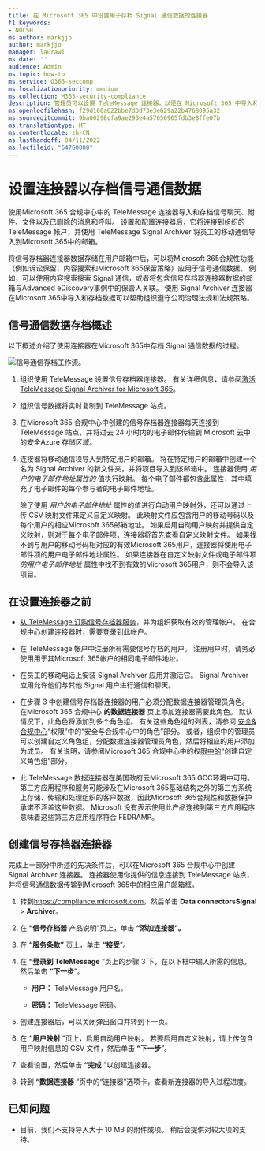```yaml
---
title: 在 Microsoft 365 中设置用于存档 Signal 通信数据的连接器
f1.keywords:
- NOCSH
ms.author: markjjo
author: markjjo
manager: laurawi
ms.date: ''
audience: Admin
ms.topic: how-to
ms.service: O365-seccomp
ms.localizationpriority: medium
ms.collection: M365-security-compliance
description: 管理员可以设置 TeleMessage 连接器，以便在 Microsoft 365 中导入和存档 Signal 通信数据。 这样就可以在Microsoft 365中存档来自第三方数据源的数据，以便可以使用符合性功能（如法定保留、内容搜索和保留策略）来管理组织的第三方数据。
ms.openlocfilehash: f29d100a622bbe7d3d73e3e629a22b4768095a32
ms.sourcegitcommit: 9ba00298cfa9ae293e4a57650965fdb3e8ffe07b
ms.translationtype: MT
ms.contentlocale: zh-CN
ms.lasthandoff: 04/11/2022
ms.locfileid: "64760000"
---
```

# <a name="set-up-a-connector-to-archive-signal-communications-data"></a>设置连接器以存档信号通信数据

使用Microsoft 365 合规中心中的 TeleMessage 连接器导入和存档信号聊天、附件、文件以及已删除的消息和呼叫。 设置和配置连接器后，它将连接到组织的 TeleMessage 帐户，并使用 TeleMessage Signal Archiver 将员工的移动通信导入到Microsoft 365中的邮箱。

将信号存档器连接器数据存储在用户邮箱中后，可以将Microsoft 365合规性功能（例如诉讼保留、内容搜索和Microsoft 365保留策略）应用于信号通信数据。 例如，可以使用内容搜索搜索 Signal 通信，或者将包含信号存档器连接器数据的邮箱与Advanced eDiscovery事例中的保管人关联。 使用 Signal Archiver 连接器在Microsoft 365中导入和存档数据可以帮助组织遵守公司治理法规和法规策略。

## <a name="overview-of-archiving-signal-communications-data"></a>信号通信数据存档概述

以下概述介绍了使用连接器在Microsoft 365中存档 Signal 通信数据的过程。

![信号通信存档工作流。](../media/SignalConnectorWorkflow.png)

1. 组织使用 TeleMessage 设置信号存档器连接器。 有关详细信息，请参阅[激活 TeleMessage Signal Archiver for Microsoft 365](https://www.telemessage.com/microsoft-365-activation-for-signal-archiver/)。

2. 组织信号数据将实时复制到 TeleMessage 站点。

3. 在Microsoft 365 合规中心中创建的信号存档器连接器每天连接到 TeleMessage 站点，并将过去 24 小时内的电子邮件传输到 Microsoft 云中的安全Azure 存储区域。

4. 连接器将移动通信项导入到特定用户的邮箱。 将在特定用户的邮箱中创建一个名为 Signal Archiver 的新文件夹，并将项目导入到该邮箱中。 连接器使用 *用户的电子邮件地址属性的* 值执行映射。 每个电子邮件都包含此属性，其中填充了电子邮件的每个参与者的电子邮件地址。

   除了使用 *用户的电子邮件地址* 属性的值进行自动用户映射外，还可以通过上传 CSV 映射文件来定义自定义映射。 此映射文件应包含用户的移动号码以及每个用户的相应Microsoft 365邮箱地址。 如果启用自动用户映射并提供自定义映射，则对于每个电子邮件项，连接器将首先查看自定义映射文件。 如果找不到与用户的移动号码相对应的有效Microsoft 365用户，连接器将使用电子邮件项的用户电子邮件地址属性。 如果连接器在自定义映射文件或电子邮件项 *的用户电子邮件地址* 属性中找不到有效的Microsoft 365用户，则不会导入该项目。

## <a name="before-you-set-up-a-connector"></a>在设置连接器之前

- [从 TeleMessage 订购信号存档器服务](https://www.telemessage.com/mobile-archiver/order-mobile-archiver-for-o365/)，并为组织获取有效的管理帐户。 在合规中心创建连接器时，需要登录到此帐户。

- 在 TeleMessage 帐户中注册所有需要信号存档的用户。 注册用户时，请务必使用用于其Microsoft 365帐户的相同电子邮件地址。

- 在员工的移动电话上安装 Signal Archiver 应用并激活它。 Signal Archiver 应用允许他们与其他 Signal 用户进行通信和聊天。

- 在步骤 3 中创建信号存档器连接器的用户必须分配数据连接器管理员角色。 在Microsoft 365 合规中心 **的数据连接器** 页上添加连接器需要此角色。 默认情况下，此角色将添加到多个角色组。 有关这些角色组的列表，请参阅 [安全&合规中心](../security/office-365-security/permissions-in-the-security-and-compliance-center.md#roles-in-the-security--compliance-center)“权限”中的“安全与合规中心中的角色”部分。 或者，组织中的管理员可以创建自定义角色组，分配数据连接器管理员角色，然后将相应的用户添加为成员。 有关说明，请参阅Microsoft 365 合规中心中的权[限中的](microsoft-365-compliance-center-permissions.md#create-a-custom-role-group)“创建自定义角色组”部分。

- 此 TeleMessage 数据连接器在美国政府云Microsoft 365 GCC环境中可用。 第三方应用程序和服务可能涉及在Microsoft 365基础结构之外的第三方系统上存储、传输和处理组织的客户数据，因此Microsoft 365合规性和数据保护承诺不涵盖这些数据。 Microsoft 没有表示使用此产品连接到第三方应用程序意味着这些第三方应用程序符合 FEDRAMP。

## <a name="create-a-signal-archiver-connector"></a>创建信号存档器连接器

完成上一部分中所述的先决条件后，可以在Microsoft 365 合规中心中创建 Signal Archiver 连接器。 连接器使用你提供的信息连接到 TeleMessage 站点，并将信号通信数据传输到Microsoft 365中的相应用户邮箱框。

1. 转到<https://compliance.microsoft.com>，然后单击 **Data connectorsSignal** >  **Archiver**。

2. 在 **“信号存档器** 产品说明”页上，单击 **“添加连接器”。**

3. 在 **“服务条款”** 页上，单击 **“接受**”。

4. 在 **“登录到 TeleMessage** ”页上的步骤 3 下，在以下框中输入所需的信息，然后单击 **“下一步**”。

    - **用户：** TeleMessage 用户名。

    - **密码：** TeleMessage 密码。

5. 创建连接器后，可以关闭弹出窗口并转到下一页。

6. 在 **“用户映射** ”页上，启用自动用户映射。 若要启用自定义映射，请上传包含用户映射信息的 CSV 文件，然后单击 **“下一步**”。

7. 查看设置，然后单击 **“完成** ”以创建连接器。

8. 转到 **“数据连接器** ”页中的“连接器”选项卡，查看新连接器的导入过程进度。

## <a name="known-issues"></a>已知问题

- 目前，我们不支持导入大于 10 MB 的附件或项。 稍后会提供对较大项的支持。
